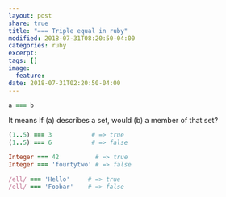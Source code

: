 ```yaml
---
layout: post
share: true
title: "=== Triple equal in ruby"
modified: 2018-07-31T08:20:50-04:00
categories: ruby
excerpt:
tags: []
image:
  feature:
date: 2018-07-31T02:20:50-04:00
---
```


```ruby
a === b
```
 It means If (a) describes a set, would (b) a member of that set?
 
```ruby
(1..5) === 3           # => true
(1..5) === 6           # => false

Integer === 42          # => true
Integer === 'fourtytwo' # => false

/ell/ === 'Hello'     # => true
/ell/ === 'Foobar'    # => false
```




